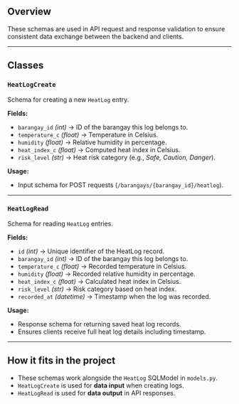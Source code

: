 ## **Overview**

These schemas are used in API request and response validation to ensure consistent data exchange between the backend and clients.

---

## **Classes**

### **`HeatLogCreate`**

Schema for creating a new `HeatLog` entry.

**Fields:**

- `barangay_id` _(int)_ → ID of the barangay this log belongs to.
- `temperature_c` _(float)_ → Temperature in Celsius.
- `humidity` _(float)_ → Relative humidity in percentage.
- `heat_index_c` _(float)_ → Computed heat index in Celsius.
- `risk_level` _(str)_ → Heat risk category (e.g., _Safe, Caution, Danger_).

**Usage:**

- Input schema for POST requests (`/barangays/{barangay_id}/heatlog`).

---

### **`HeatLogRead`**

Schema for reading `HeatLog` entries.

**Fields:**

- `id` _(int)_ → Unique identifier of the HeatLog record.
- `barangay_id` _(int)_ → ID of the barangay this log belongs to.
- `temperature_c` _(float)_ → Recorded temperature in Celsius.
- `humidity` _(float)_ → Recorded relative humidity in percentage.
- `heat_index_c` _(float)_ → Calculated heat index in Celsius.
- `risk_level` _(str)_ → Risk category based on heat index.
- `recorded_at` _(datetime)_ → Timestamp when the log was recorded.

**Usage:**

- Response schema for returning saved heat log records.
- Ensures clients receive full heat log details including timestamp.

---

## **How it fits in the project**

- These schemas work alongside the `HeatLog` SQLModel in `models.py`.
- `HeatLogCreate` is used for **data input** when creating logs.
- `HeatLogRead` is used for **data output** in API responses.

